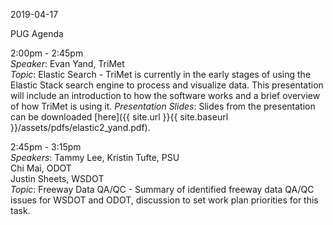 2019-04-17  

PUG Agenda  

2:00pm - 2:45pm  
_Speaker_: Evan Yand, TriMet  
_Topic_: Elastic Search - TriMet is currently in the early stages of using the Elastic Stack search engine to process and visualize data. This presentation will include an introduction to how the software works and a brief overview of how TriMet is using it.
_Presentation Slides_: Slides from the presentation can be downloaded [here]({{ site.url }}{{ site.baseurl }}/assets/pdfs/elastic2_yand.pdf).

2:45pm - 3:15pm  
_Speakers_: Tammy Lee, Kristin Tufte, PSU  
Chi Mai, ODOT  
Justin Sheets, WSDOT  
_Topic_: Freeway Data QA/QC - Summary of identified freeway data QA/QC issues for WSDOT and ODOT, discussion to set work plan priorities for this task.
